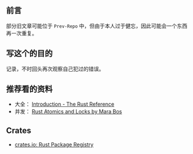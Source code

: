 ## 前言

部分旧文章可能位于 `Prev-Repo` 中，但由于本人过于健忘，因此可能会一个东西再一次重复。

## 写这个的目的

记录，不时回头再次观察自己犯过的错误。

## 推荐看的资料

- 大全： [Introduction - The Rust Reference](https://doc.rust-lang.org/reference/)
- 并发： [Rust Atomics and Locks by Mara Bos](https://marabos.nl/atomics/)

## Crates

- [crates.io: Rust Package Registry](https://crates.io/)
